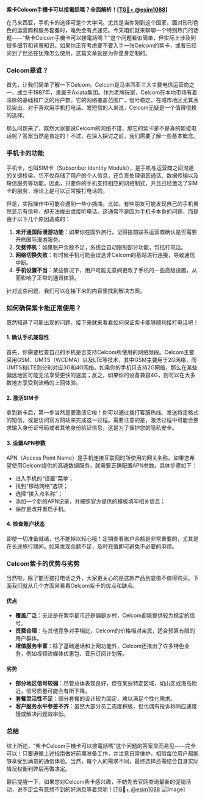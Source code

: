 **紫卡Celcom手機卡可以接電話嗎？全面解析！[[TG💪+ @esim1088](https://t.me/s/esim1088)]**

在马来西亚，手机卡的选择可是个大学问。尤其是当你刚到这个国家，面对形形色色的运营商和服务套餐时，难免会有点迷茫。今天咱们就来聊聊一个特别热门的话题——“紫卡Celcom手機卡可以接電話嗎？”这个问题看似简单，但实际上涉及到很多细节和背景知识。如果你正在考虑要不要入手一张Celcom的紫卡，或者已经买到了但还在犹豫怎么使用，这篇文章就是为你量身定制的。

### Celcom是谁？

首先，让我们简单了解一下Celcom。Celcom是马来西亚三大主要电信运营商之一，成立于1987年，隶属于Axiata集团。作为老牌玩家，Celcom在本地市场有着深厚的基础和广泛的用户群。它的网络覆盖范围广，信号稳定，在城市地区尤其表现突出。对于喜欢用手机打电话、发短信的人来说，Celcom无疑是一个值得信赖的选择。

那么问题来了，既然大家都说Celcom的网络不错，那它的紫卡是不是真的能接电话呢？答案当然是肯定的！不过，在深入探讨之前，我们需要了解一些基本概念。

### 手机卡的功能

手机卡，也叫SIM卡（Subscriber Identity Module），是手机与运营商之间沟通的关键桥梁。它不仅存储了用户的个人信息，还负责处理语音通话、数据传输以及短信服务等功能。因此，只要你的手机支持相应的网络制式，并且已经激活了SIM卡的服务，理论上是可以正常接打电话的。

但是，实际操作中可能会遇到一些小插曲。比如，有些朋友可能发现自己的手机虽然显示有信号，却无法拨出或接听电话。这通常不是因为手机卡本身的问题，而是由于以下几个原因造成的：

1. **未开通国际漫游功能**：如果你在国外旅行，记得提前联系运营商确认是否需要开启国际漫游服务。
2. **欠费停机**：如果账户余额不足，系统会自动限制部分功能，包括打电话。
3. **网络切换失败**：有时候手机可能会误选非Celcom的基站进行连接，导致通信中断。
4. **手机设置不当**：某些情况下，用户可能无意间更改了手机的一些高级设置，从而影响了正常的通讯体验。

针对这些问题，我们可以在接下来的内容里找到解决方案。

### 如何确保紫卡能正常使用？

既然知道了可能出现的问题，接下来就来看看如何保证紫卡能够顺利接打电话吧！

#### 1. 确认手机兼容性
首先，你需要检查自己的手机是否支持Celcom所使用的网络频段。Celcom主要采用GSM、UMTS（WCDMA）以及LTE等技术，其中GSM主要用于2G网络，而UMTS和LTE则分别对应3G和4G网络。如果你的手机只支持2G网络，那么在某些偏远地区可能无法享受更快的速度；反之，如果你的设备兼容4G，则可以在大多数地方享受到流畅的上网体验。

#### 2. 激活SIM卡
拿到新卡后，第一步当然是要激活它啦！你可以通过拨打客服热线、发送特定格式的短信，或是访问官方网站来完成这一过程。需要注意的是，激活过程中可能会要求输入身份证号码或者其他身份验证信息，这是为了保护您的隐私安全。

#### 3. 设置APN参数
APN（Access Point Name）是手机连接互联网时所使用的网关名称。如果您希望使用Celcom提供的高速数据服务，就需要正确配置APN参数。具体步骤如下：
- 进入手机的“设置”菜单；
- 找到“移动网络”选项；
- 选择“接入点名称”；
- 添加一个新的APN记录，并按照官方提供的模板填写相关信息；
- 保存更改并重启手机。

#### 4. 检查账户状态
即使一切准备就绪，也不能掉以轻心哦！定期查看账户余额是非常重要的，尤其是在长途旅行期间。如果发现余额不足，及时充值即可避免不必要的麻烦。

### Celcom紫卡的优势与劣势

当然啦，除了能否接打电话之外，大家更关心的是这款产品到底值不值得购买。下面我们就从几个方面来看看Celcom紫卡的优点和缺点。

#### 优点
- **覆盖广泛**：无论是在繁华都市还是偏僻乡村，Celcom都能提供较为稳定的信号。
- **资费合理**：与其他竞争对手相比，Celcom的价格相对亲民，适合预算有限的用户群体。
- **增值服务丰富**：除了基础通话和上网功能外，Celcom还推出了许多特色业务，例如视频流媒体优惠包、音乐订阅计划等。

#### 劣势
- **部分地区信号较弱**：尽管总体表现良好，但在某些特定区域，如山区或海岛附近，信号质量可能会有所下降。
- **套餐灵活性不足**：部分套餐的设计较为固定，难以满足个性化需求。
- **客户服务水平参差不齐**：虽然大部分员工态度积极，但也偶有投诉称响应速度慢或解决问题效率低。

### 总结

综上所述，“紫卡Celcom手機卡可以接電話嗎”这个问题的答案显而易见——完全可以！只要遵循上述指南做好前期准备工作，并注意日常维护，相信每位用户都能够享受到满意的通信体验。当然，每个人的需求不同，最终选择还需结合自身实际情况权衡利弊后再做决定。

最后提醒一下，如果您对Celcom紫卡感兴趣，不妨先去官网查询最新的促销活动，说不定会有意想不到的好消息等着您呢！[[TG💪+ @esim1088](https://t.me/s/esim1088) ![Image](https://i.postimg.cc/4NQfJmqS/Snipaste-2025-05-13-00-14-12.png)]